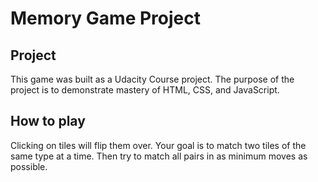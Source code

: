 # Memory Game Project

## Project

This game was built as a Udacity Course project. The purpose of the project is to demonstrate mastery of HTML, CSS, and JavaScript.

## How to play

Clicking on tiles will flip them over.
Your goal is to match two tiles of the same type at a time.
Then try to match all pairs in as minimum moves as possible.